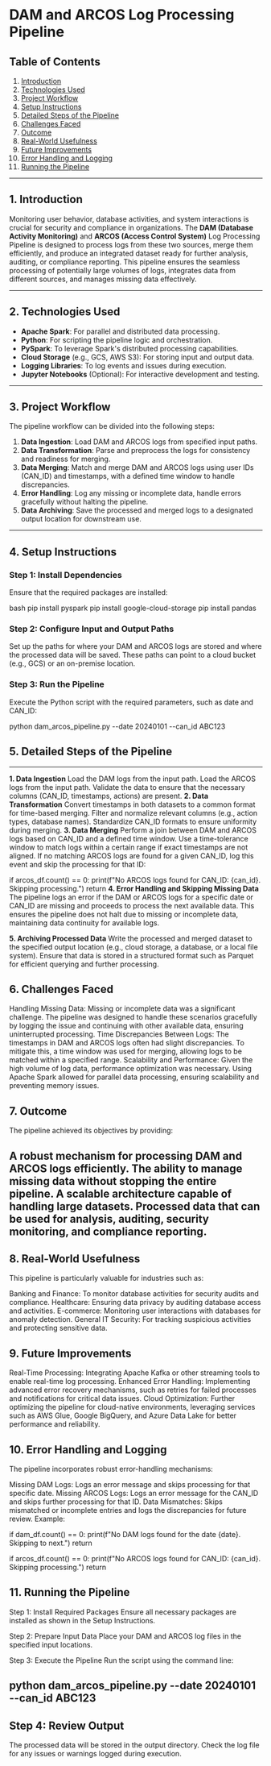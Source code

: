 # DAM and ARCOS Log Processing Pipeline

## Table of Contents
1. [Introduction](#introduction)
2. [Technologies Used](#technologies-used)
3. [Project Workflow](#project-workflow)
4. [Setup Instructions](#setup-instructions)
5. [Detailed Steps of the Pipeline](#detailed-steps-of-the-pipeline)
6. [Challenges Faced](#challenges-faced)
7. [Outcome](#outcome)
8. [Real-World Usefulness](#real-world-usefulness)
9. [Future Improvements](#future-improvements)
10. [Error Handling and Logging](#error-handling-and-logging)
11. [Running the Pipeline](#running-the-pipeline)

---

## 1. Introduction
Monitoring user behavior, database activities, and system interactions is crucial for security and compliance in organizations. The **DAM (Database Activity Monitoring)** and **ARCOS (Access Control System)** Log Processing Pipeline is designed to process logs from these two sources, merge them efficiently, and produce an integrated dataset ready for further analysis, auditing, or compliance reporting. This pipeline ensures the seamless processing of potentially large volumes of logs, integrates data from different sources, and manages missing data effectively.

---

## 2. Technologies Used
- **Apache Spark**: For parallel and distributed data processing.
- **Python**: For scripting the pipeline logic and orchestration.
- **PySpark**: To leverage Spark's distributed processing capabilities.
- **Cloud Storage** (e.g., GCS, AWS S3): For storing input and output data.
- **Logging Libraries**: To log events and issues during execution.
- **Jupyter Notebooks** (Optional): For interactive development and testing.

---

## 3. Project Workflow
The pipeline workflow can be divided into the following steps:

1. **Data Ingestion**: Load DAM and ARCOS logs from specified input paths.
2. **Data Transformation**: Parse and preprocess the logs for consistency and readiness for merging.
3. **Data Merging**: Match and merge DAM and ARCOS logs using user IDs (CAN_ID) and timestamps, with a defined time window to handle discrepancies.
4. **Error Handling**: Log any missing or incomplete data, handle errors gracefully without halting the pipeline.
5. **Data Archiving**: Save the processed and merged logs to a designated output location for downstream use.

---

## 4. Setup Instructions

### Step 1: Install Dependencies
Ensure that the required packages are installed:

bash
pip install pyspark
pip install google-cloud-storage
pip install pandas


### Step 2: Configure Input and Output Paths
Set up the paths for where your DAM and ARCOS logs are stored and where the processed data will be saved. These paths can point to a cloud bucket (e.g., GCS) or an on-premise location.

### Step 3: Run the Pipeline
Execute the Python script with the required parameters, such as date and CAN_ID:


python dam_arcos_pipeline.py --date 20240101 --can_id ABC123

## 5. Detailed Steps of the Pipeline
--- 

**1. Data Ingestion**
Load the DAM logs from the input path.
Load the ARCOS logs from the input path.
Validate the data to ensure that the necessary columns (CAN_ID, timestamps, actions) are present.
**2. Data Transformation**
Convert timestamps in both datasets to a common format for time-based merging.
Filter and normalize relevant columns (e.g., action types, database names).
Standardize CAN_ID formats to ensure uniformity during merging.
**3. Data Merging**
Perform a join between DAM and ARCOS logs based on CAN_ID and a defined time window.
Use a time-tolerance window to match logs within a certain range if exact timestamps are not aligned.
If no matching ARCOS logs are found for a given CAN_ID, log this event and skip the processing for that ID:

if arcos_df.count() == 0:
    print(f"No ARCOS logs found for CAN_ID: {can_id}. Skipping processing.")
    return
**4. Error Handling and Skipping Missing Data**
The pipeline logs an error if the DAM or ARCOS logs for a specific date or CAN_ID are missing and proceeds to process the next available data. This ensures the pipeline does not halt due to missing or incomplete data, maintaining data continuity for available logs.

**5. Archiving Processed Data**
Write the processed and merged dataset to the specified output location (e.g., cloud storage, a database, or a local file system). Ensure that data is stored in a structured format such as Parquet for efficient querying and further processing.

## 6. Challenges Faced
Handling Missing Data: Missing or incomplete data was a significant challenge. The pipeline was designed to handle these scenarios gracefully by logging the issue and continuing with other available data, ensuring uninterrupted processing.
Time Discrepancies Between Logs: The timestamps in DAM and ARCOS logs often had slight discrepancies. To mitigate this, a time window was used for merging, allowing logs to be matched within a specified range.
Scalability and Performance: Given the high volume of log data, performance optimization was necessary. Using Apache Spark allowed for parallel data processing, ensuring scalability and preventing memory issues.
## 7. Outcome
The pipeline achieved its objectives by providing:

A robust mechanism for processing DAM and ARCOS logs efficiently.
The ability to manage missing data without stopping the entire pipeline.
A scalable architecture capable of handling large datasets.
Processed data that can be used for analysis, auditing, security monitoring, and compliance reporting.
---

## 8. Real-World Usefulness
This pipeline is particularly valuable for industries such as:

Banking and Finance: To monitor database activities for security audits and compliance.
Healthcare: Ensuring data privacy by auditing database access and activities.
E-commerce: Monitoring user interactions with databases for anomaly detection.
General IT Security: For tracking suspicious activities and protecting sensitive data.
## 9. Future Improvements
Real-Time Processing: Integrating Apache Kafka or other streaming tools to enable real-time log processing.
Enhanced Error Handling: Implementing advanced error recovery mechanisms, such as retries for failed processes and notifications for critical data issues.
Cloud Optimization: Further optimizing the pipeline for cloud-native environments, leveraging services such as AWS Glue, Google BigQuery, and Azure Data Lake for better performance and reliability.
## 10. Error Handling and Logging
The pipeline incorporates robust error-handling mechanisms:

Missing DAM Logs: Logs an error message and skips processing for that specific date.
Missing ARCOS Logs: Logs an error message for the CAN_ID and skips further processing for that ID.
Data Mismatches: Skips mismatched or incomplete entries and logs the discrepancies for future review.
Example:

if dam_df.count() == 0:
    print(f"No DAM logs found for the date {date}. Skipping to next.")
    return

if arcos_df.count() == 0:
    print(f"No ARCOS logs found for CAN_ID: {can_id}. Skipping processing.")
    return
    
## 11. Running the Pipeline
Step 1: Install Required Packages
Ensure all necessary packages are installed as shown in the Setup Instructions.

Step 2: Prepare Input Data
Place your DAM and ARCOS log files in the specified input locations.

Step 3: Execute the Pipeline
Run the script using the command line:

python dam_arcos_pipeline.py --date 20240101 --can_id ABC123
--

## Step 4: Review Output
The processed data will be stored in the output directory. Check the log file for any issues or warnings logged during execution.
